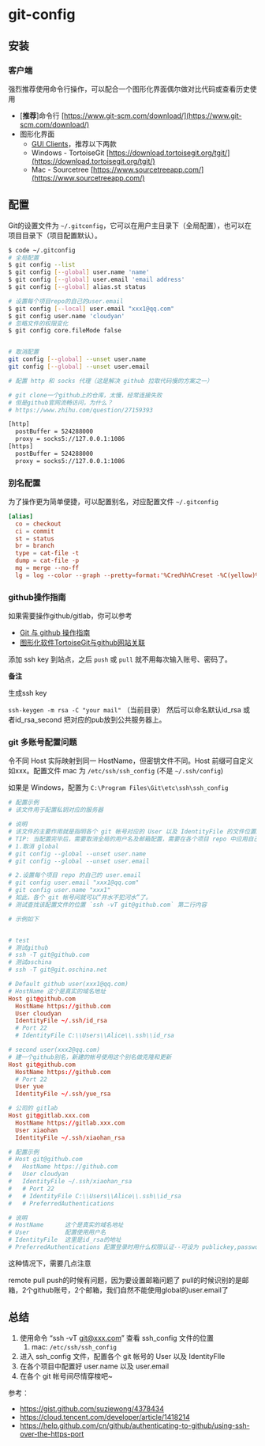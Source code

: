 # git-config

## 安装

### 客户端

强烈推荐使用命令行操作，可以配合一个图形化界面偶尔做对比代码或查看历史使用

- [**推荐**]命令行 [https://www.git-scm.com/download/](https://www.git-scm.com/download/)
- 图形化界面
  - [GUI Clients](https://www.git-scm.com/downloads/guis/)，推荐以下两款
  - Windows - TortoiseGit [https://download.tortoisegit.org/tgit/](https://download.tortoisegit.org/tgit/)
  - Mac - Sourcetree [https://www.sourcetreeapp.com/](https://www.sourcetreeapp.com/)

## 配置

Git的设置文件为 `~/.gitconfig`，它可以在用户主目录下（全局配置），也可以在项目目录下（项目配置默认）。

```bash
$ code ~/.gitconfig
# 全局配置
$ git config --list
$ git config [--global] user.name 'name'
$ git config [--global] user.email 'email address'
$ git config [--global] alias.st status

# 设置每个项目repo的自己的user.email
$ git config [--local] user.email "xxx1@qq.com"
$ git config user.name 'cloudyan'
# 忽略文件的权限变化
$ git config core.fileMode false


# 取消配置
git config [--global] --unset user.name
git config [--global] --unset user.email

# 配置 http 和 socks 代理（这是解决 github 拉取代码慢的方案之一）

# git clone一个github上的仓库，太慢，经常连接失败
# 但是github官网流畅访问，为什么？
# https://www.zhihu.com/question/27159393

[http]
  postBuffer = 524288000
  proxy = socks5://127.0.0.1:1086
[https]
  postBuffer = 524288000
  proxy = socks5://127.0.0.1:1086
```

### 别名配置

为了操作更为简单便捷，可以配置别名，对应配置文件 `~/.gitconfig`

```conf
[alias]
  co = checkout
  ci = commit
  st = status
  br = branch
  type = cat-file -t
  dump = cat-file -p
  mg = merge --no-ff
  lg = log --color --graph --pretty=format:'%Cred%h%Creset -%C(yellow)%d%Creset %s %Cgreen(%cr) %C(bold blue)<%an>%Creset' --abbrev-commit
```

### github操作指南

如果需要操作github/gitlab，你可以参考

- [Git 与 github 操作指南](https://github.com/webcoding/useGit)
- [图形化软件TortoiseGit与github网站关联](https://github.com/webcoding/useGit#图形化软件tortoisegit与github网站关联)

添加 ssh key 到站点，之后 `push` 或 `pull` 就不用每次输入账号、密码了。

**备注**

生成ssh key

`ssh-keygen -m rsa -C "your mail"` （当前目录） 然后可以命名默认id_rsa 或者id_rsa_second 把对应的pub放到公共服务器上。

### git 多账号配置问题

令不同 Host 实际映射到同一 HostName，但密钥文件不同。Host 前缀可自定义如xxx。配置文件 mac 为 `/etc/ssh/ssh_config` (不是 `~/.ssh/config`)

如果是 Windows，配置为 `C:\Program Files\Git\etc\ssh\ssh_config`

```conf
# 配置示例
# 该文件用于配置私钥对应的服务器

# 说明
# 该文件的主要作用就是指明各个 git 帐号对应的 User 以及 IdentityFile 的文件位置。
# TIP: 当配置完毕后，需要取消全局的用户名及邮箱配置，需要在各个项目 repo 中应用自己的用户名以及邮箱：
# 1.取消 global
# git config --global --unset user.name
# git config --global --unset user.email

# 2.设置每个项目 repo 的自己的 user.email
# git config user.email "xxx1@qq.com"
# git config user.name "xxx1"
# 如此，各个 git 帐号间就可以“井水不犯河水”了。
# 测试查找该配置文件的位置 `ssh -vT git@github.com` 第二行内容

# 示例如下


# test
# 测试github
# ssh -T git@github.com
# 测试oschina
# ssh -T git@git.oschina.net

# Default github user(xxx1@qq.com)
# HostName 这个是真实的域名地址
Host git@github.com
  HostName https://github.com
  User cloudyan
  IdentityFile ~/.ssh/id_rsa
  # Port 22
  # IdentityFile C:\\Users\\Alice\\.ssh\\id_rsa

# second user(xxx2@qq.com)
# 建一个github别名，新建的帐号使用这个别名做克隆和更新
Host git@github.com
  HostName https://github.com
  # Port 22
  User yue
  IdentityFile ~/.ssh/yue_rsa

# 公司的 gitlab
Host git@gitlab.xxx.com
  HostName https://gitlab.xxx.com
  User xiaohan
  IdentityFile ~/.ssh/xiaohan_rsa

# 配置示例
# Host git@github.com
#   HostName https://github.com
#   User cloudyan
#   IdentityFile ~/.ssh/xiaohan_rsa
#   # Port 22
#   # IdentityFile C:\\Users\\Alice\\.ssh\\id_rsa
#   # PreferredAuthentications

# 说明
# HostName      这个是真实的域名地址
# User          配置使用用户名
# IdentityFile  这里是id_rsa的地址
# PreferredAuthentications 配置登录时用什么权限认证--可设为 publickey,password publickey,keyboard-interactive等
```

这种情况下，需要几点注意

remote pull push的时候有问题，因为要设置邮箱问题了 pull的时候识别的是邮箱，2个github账号，2个邮箱，我们自然不能使用global的user.email了

## 总结

1. 使用命令 “ssh -vT git@xxx.com” 查看 ssh_config 文件的位置
   1. mac: `/etc/ssh/ssh_config`
2. 进入 ssh_config 文件，配置各个 git 帐号的 User 以及 IdentityFIle
3. 在各个项目中配置好 user.name 以及 user.email
4. 在各个 git 帐号间尽情穿梭吧~

参考：

- https://gist.github.com/suziewong/4378434
- https://cloud.tencent.com/developer/article/1418214
- https://help.github.com/cn/github/authenticating-to-github/using-ssh-over-the-https-port

